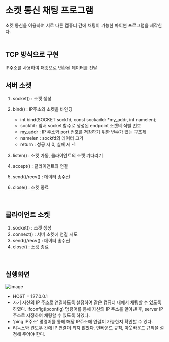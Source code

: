 # 소켓 통신 채팅 프로그램
소켓 통신을 이용하여 서로 다른 컴퓨터 간에 채팅이 가능한 파이썬 프로그램을 제작한다.
<br><br>

## TCP 방식으로 구현
IP주소를 사용하여 패킷으로 변환된 데이터를 전달
<br>

## 서버 소켓

1. socket() : 소켓 생성
2. bind() : IP주소와 소켓을 바인딩
    - int bind(SOCKET sockfd, const sockaddr *my_addr, int namelen);
    - sockfd : 앞서 socket 함수로 생성된 endpoint 소켓의 식별 번호
    - my_addr : IP 주소와 port 번호를 저장하기 위한 변수가 있는 구조체
    - namelen : sockfd의 데이터 크기
    - return : 성공 시 0, 실패 시 -1

3. listen() : 소켓 가동, 클라이언트의 소켓 기다리기
4. accept() : 클라이언트와 연결
5. send()/recv() : 데이터 송수신
6. close() : 소켓 종료
<br>

## 클라이언트 소켓

1. socket() : 소켓 생성
2. connect() : 서버 소켓에 연결 시도
3. send()/recv() : 데이터 송수신
4. close() : 소켓 종료
<br>

## 실행화면
![image](https://github.com/nunomi0/network/assets/109198538/f694bd0f-4ea5-4dfe-a9d3-577158d6b0ea)
<br>

- HOST = 127.0.0.1
- 자기 자신의 IP 주소로 연결하도록 설정하여 같은 컴퓨터 내에서 채팅할 수 있도록 하였다.
ifconfig(Ipconfig) 명령어를 통해 자신의 IP 주소를 알아낸 후, server IP 주소로 지정하여 채팅할 수 있도록 하였다.
- 'ping IP주소' 명령어를 통해 해당 IP주소에 연결이 가능한지 확인할 수 있다.
- 리눅스와 윈도우 간에 IP 연결이 되지 않았다. 인바운드 규칙, 아웃바운드 규칙을 설정해 주어야 한다.
<br>

